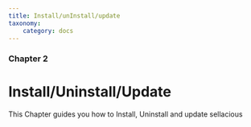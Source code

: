 ```yaml
---
title: Install/unInstall/update
taxonomy:
    category: docs
---
```


### Chapter 2

# Install/Uninstall/Update

This Chapter guides you how to Install, Uninstall and update sellacious